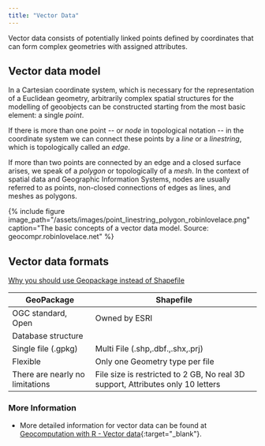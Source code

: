 ```yaml
---
title: "Vector Data"
---
```


Vector data consists of potentially linked points defined by coordinates that can form complex geometries with assigned attributes.


## Vector data model

In a Cartesian coordinate system, which is necessary for the representation of a Euclidean geometry, 
arbitrarily complex spatial structures for the modelling of geoobjects can be constructed starting from the most basic element: a single _point_.

If there is more than one point -- or _node_ in topological notation -- in the coordinate system we can connect these points by a _line_ or a _linestring_, which is topologically called an _edge_.

If more than two points are connected by an edge and a closed surface arises, we speak of a _polygon_ or topologically of a _mesh_. 
In the context of spatial data and Geographic Information Systems, nodes are usually referred to as points, non-closed connections of edges as lines, and meshes as polygons.


{% include figure image_path="/assets/images/point_linestring_polygon_robinlovelace.png" caption="The basic concepts of a vector data model. Source: geocompr.robinlovelace.net" %}


## Vector data formats

[Why you should use Geopackage instead of Shapefile](https://www.gis-blog.com/geopackage-vs-shapefile/)


|GeoPackage | Shapefile |
|-|-|
|OGC standard, Open | Owned by ESRI |
|Database structure| |
|Single file (.gpkg) | Multi File (.shp,.dbf.,.shx,.prj)|
|Flexible| Only one Geometry type per file|
|There are nearly no limitations|File size is restricted to 2 GB, No real 3D support, Attributes only 10 letters|





### More Information

* More detailed information for vector data can be found at [Geocomputation with R - Vector data](https://geocompr.robinlovelace.net/spatial-class.html#vector-data){:target="_blank"}.


<!-- more examples to be added in some bright future -->

